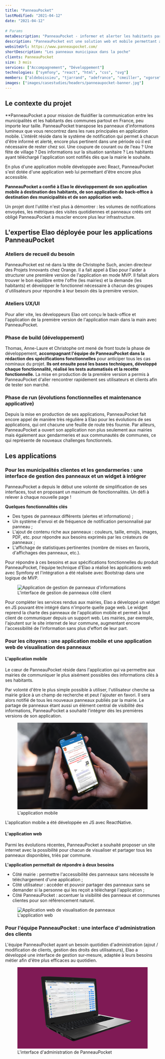 ```yaml
---
title: "PanneauPocket"
lastModified: "2021-04-12"
date: "2021-04-12"

# Params
metaDescription: "PanneauPocket - informer et alerter les habitants partout en France."
description: "PanneauPocket est une solution web et mobile permettant aux mairies et associations de communiquer des informations essentielles aux habitants."
websiteUrl: https://www.panneaupocket.com/
shortDescription: "Les panneaux municipaux dans la poche"
clients: PanneauPocket
size: 3 mois
services: ["Accompagnement", "Développement"]
technologies: ["symfony", "react", "html", "css", "svg"]
members: ["aldeboissieu", "tjarrand", "adefrance", "cmeiller", "xgorse"]
images: ["images/casestudies/headers/panneaupocket-banner.jpg"]
---
```


## Le contexte du projet

**PanneauPocket a pour mission de fluidifier la communication entre les municipalités et les habitants des communes partout en France, peu importe leur taille. PanneauPocket transpose les panneaux d'informations lumineux que vous rencontrez dans les rues principales en application mobile. L'intérêt réside dans le système de notification qui permet à chacun d'être informé et alerté, encore plus pertinent dans une période où il est nécessaire de rester chez soi. Une coupure de courant ou de l'eau ? Une fête de village ? Des informations sur la situation sanitaire ? Les habitants ayant téléchargé l'application sont notifiés dès que la mairie le souhaite.

En plus d'une application mobile développée avec React, PanneauPocket s'est dotée d'une application web lui permettant d'être encore plus accessible.

**PanneauPocket a confié à Elao le développement de son application mobile à destination des habitants, de son application de back-office à destination des municipalités et de son application web.**

Un projet dont l'utilité n'est plus à démontrer : les volumes de notifications envoyées, les métriques des visites quotidiennes et panneaux créés ont obligé PanneauPocket à muscler encore plus leur infrastructure. 

## L'expertise Elao déployée pour les applications PanneauPocket

### Ateliers de recueil du besoin
PanneauPocket est né dans la tête de Christophe Such, ancien directeur des Projets Innovants chez Orange. Il a fait appel à Elao pour l'aider à structurer une première version de l'application en mode MVP. Il fallait alors trouver le bon équilibre entre l'offre (les mairies) et la demande (les habitants) et développer le fonctionnel nécessaire à chacun des groupes d'utilisateurs pour répondre à leur besoin dès la première version.

### Ateliers UX/UI
Pour aller vite, les développeurs Elao ont conçu le back-office et l'application de la première version de l'application main dans la main avec PanneauPocket.

### Phase de build (développement)
Thomas, Anne-Laure et Christophe ont mené de front toute la phase de développement, **accompagnant l'équipe de PanneauPocket dans la rédaction des spécifications fonctionnelles** pour anticiper tous les cas nominaux du projet. **Ils ont ensuite posé les bases techniques, développé chaque fonctionnalité, réalisé les tests automatisés et la recette fonctionnelle.** La mise en production de la première version a permis à PanneauPocket d'aller rencontrer rapidement ses utilisateurs et clients afin de tester son marché.

### Phase de run (évolutions fonctionnelles et maintenance applicative)
Depuis la mise en production de ses applications, PanneauPocket fait encore appel de manière très régulière à Elao pour les évolutions de ses applications, qui ont chacune une feuille de route très fournie. Par ailleurs, PanneauPocket a ouvert son application non plus seulement aux mairies mais également aux gendarmeries et aux communautés de communes, ce qui représente de nouveaux challenges fonctionnels.


## Les applications

### Pour les municipalités clientes et les gendarmeries : une interface de gestion des panneaux et un widget à intégrer

PanneauPocket a depuis le début une volonté de simplification de ses interfaces, tout en proposant un maximum de fonctionnalités. Un défi à relever à chaque nouvelle page !

**Quelques fonctionnalités clés**

* Des types de panneaux différents (alertes et informations) ;
* Un système d'envoi et de fréquence de notification personnalisé par panneau ;
* L'ajout de contenu riche aux panneaux : couleurs, taille, emojis, images, PDF, etc. pour répondre aux besoins exprimés par les créateurs de panneaux ;
* L'affichage de statistiques pertinentes (nombre de mises en favoris, d'affichages des panneaux, etc.).

Pour répondre à ces besoins et aux spécifications fonctionnelles du produit PanneauPocket, l'équipe technique d'Elao a réalisé les applications web avec Symfony et l'intégration a été réalisée avec Bootstrap dans une logique de MVP.

<figure>
    <img src="images/casestudies/panneaupocket-adminmairie.png" alt="Application de gestion de panneaux d'informations">
    <figcaption>
      <span class="figure__legend">L'interface de gestion de panneaux côté client</span>
    </figcaption>
</figure>

Pour compléter les services rendus aux mairies, Elao a développé un widget en JS pouvant être intégré dans n'importe quelle page web. Le widget reprend la charte des panneaux de l'application mobile et permet à tout client de communiquer depuis un support web. Les mairies, par exemple, l'ajoutent sur le site internet de leur commune, augmentant encore l'accessibilité de l'information sans plus d'effort de leur part.

### Pour les citoyens : une application mobile et une application web de visualisation des panneaux

#### L'application mobile
Le cœur de PanneauPocket réside dans l'application qui va permettre aux mairies de communiquer le plus aisément possibles des informations clés à ses habitants. 

Par volonté d'être le plus simple possible à utiliser, l'utilisateur cherche sa mairie grâce à un champ de recherche et peut l'ajouter en favori. Il sera alors notifié de tous les nouveaux panneaux publiés par la mairie. 
Le partage de panneaux étant aussi un élément central de visibilité des informations, PanneauPocket a souhaité l'intégrer dès les premières versions de son application. 

<figure>
    <img src="images/casestudies/panneaupocket-mobile.png" alt="Application mobile de visualisation de panneaux">
    <figcaption>
      <span class="figure__legend">L'application mobile</span>
    </figcaption>
</figure>

L'application mobile a été développée en JS avec ReactNative.

#### L'application web

Parmi les évolutions récentes, PanneauPocket a souhaité proposer un site internet avec la possibilité pour chacun de visualiser et partager tous les panneaux disponibles, triés par commune.

**L'application permettait de répondre à deux besoins**

* Côté mairie : permettre l'accessibilité des panneaux sans nécessite le téléchargement d'une application ;
* Côté utilisateur : accéder et pouvoir partager des panneaux sans se demander si la personne qui les reçoit a téléchargé l'application ;
* Côté PanneauPocket : accentuer la visibilité des panneaux et communes clientes pour son référencement naturel.


<figure>
    <img src="images/casestudies/panneaupocket-web.png" alt="Application web de visualisation de panneaux">
    <figcaption>
      <span class="figure__legend">L'application web</span>
    </figcaption>
</figure>


### Pour l'équipe PanneauPocket : une interface d'administration des clients

L'équipe PanneauPocket ayant un besoin quotidien d'administration (ajout / modification de clients, gestion des droits des utilisateurs), Elao a développé une interface de gestion sur-mesure, adaptée à leurs besoins métier afin d'être plus efficaces au quotidien. 


<figure>
    <img src="images/casestudies/panneaupocket-admin.png" alt="Interface d'administration">
    <figcaption>
      <span class="figure__legend">L'interface d'administration de PanneauPocket</span>
    </figcaption>
</figure>
